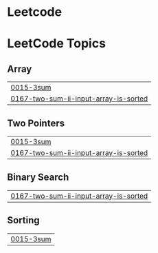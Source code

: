 # Leetcode
<!---LeetCode Topics Start-->
# LeetCode Topics
## Array
|  |
| ------- |
| [0015-3sum](https://github.com/legendcyber28/Leetcode/tree/master/0015-3sum) |
| [0167-two-sum-ii-input-array-is-sorted](https://github.com/legendcyber28/Leetcode/tree/master/0167-two-sum-ii-input-array-is-sorted) |
## Two Pointers
|  |
| ------- |
| [0015-3sum](https://github.com/legendcyber28/Leetcode/tree/master/0015-3sum) |
| [0167-two-sum-ii-input-array-is-sorted](https://github.com/legendcyber28/Leetcode/tree/master/0167-two-sum-ii-input-array-is-sorted) |
## Binary Search
|  |
| ------- |
| [0167-two-sum-ii-input-array-is-sorted](https://github.com/legendcyber28/Leetcode/tree/master/0167-two-sum-ii-input-array-is-sorted) |
## Sorting
|  |
| ------- |
| [0015-3sum](https://github.com/legendcyber28/Leetcode/tree/master/0015-3sum) |
<!---LeetCode Topics End-->